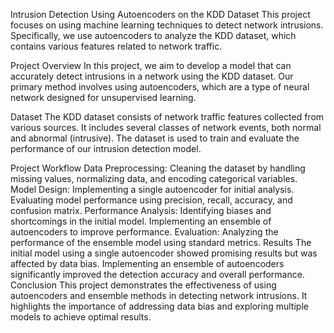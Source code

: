 Intrusion Detection Using Autoencoders on the KDD Dataset
This project focuses on using machine learning techniques to detect network intrusions. Specifically, we use autoencoders to analyze the KDD dataset, which contains various features related to network traffic.

Project Overview
In this project, we aim to develop a model that can accurately detect intrusions in a network using the KDD dataset. Our primary method involves using autoencoders, which are a type of neural network designed for unsupervised learning.

Dataset
The KDD dataset consists of network traffic features collected from various sources. It includes several classes of network events, both normal and abnormal (intrusive). The dataset is used to train and evaluate the performance of our intrusion detection model.

Project Workflow
Data Preprocessing:
Cleaning the dataset by handling missing values, normalizing data, and encoding categorical variables.
Model Design:
Implementing a single autoencoder for initial analysis.
Evaluating model performance using precision, recall, accuracy, and confusion matrix.
Performance Analysis:
Identifying biases and shortcomings in the initial model.
Implementing an ensemble of autoencoders to improve performance.
Evaluation:
Analyzing the performance of the ensemble model using standard metrics.
Results
The initial model using a single autoencoder showed promising results but was affected by data bias.
Implementing an ensemble of autoencoders significantly improved the detection accuracy and overall performance.
Conclusion
This project demonstrates the effectiveness of using autoencoders and ensemble methods in detecting network intrusions. It highlights the importance of addressing data bias and exploring multiple models to achieve optimal results.
